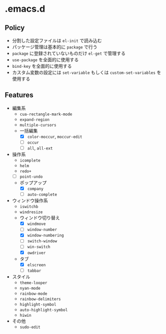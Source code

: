 # .emacs.d

## Policy

- 分割した設定ファイルは `el-init` で読み込む
- パッケージ管理は基本的に `package` で行う
- `package` に登録されていないものだけ `el-get` で管理する
- `use-package` を全面的に使用する
- `bind-key` を全面的に使用する
- カスタム変数の設定には `set-variable` もしくは `custom-set-variables` を使用する

## Features

- 編集系
  - `cua-rectangle-mark-mode`
  - `expand-region`
  - `multiple-cursors`
  - 一括編集
    - [x] `color-moccur`, `moccur-edit`
    - [ ] `occur`
    - [ ] `all`, `all-ext`
- 操作系
  - `icomplete`
  - `helm`
  - `redo+`
  - [ ] `point-undo`
  - ポップアップ
    - [x] `company`
    - [ ] `auto-complete`
- ウィンドウ操作系
  - `iswitchb`
  - `windresize`
  - ウィンドウ切り替え
    - [x] `windmove`
	- [ ] `window-number`
	- [x] `window-numbering`
    - [ ] `switch-window`
    - [ ] `win-switch`
    - [x] `owdriver`
  - タブ
    - [x] `elscreen`
    - [ ] `tabbar`
- スタイル
  - `theme-looper`
  - `nyan-mode`
  - `rainbow-mode`
  - `rainbow-delimiters`
  - `highlight-symbol`
  - `auto-highlight-symbol`
  - `hiwin`
- その他
  - `sudo-edit`